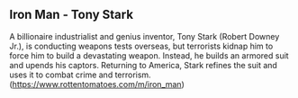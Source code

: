 Iron Man - Tony Stark
---
A billionaire industrialist and genius inventor, Tony Stark (Robert Downey Jr.), is conducting weapons tests overseas, but terrorists kidnap him to force him to build a devastating weapon. Instead, he builds an armored suit and upends his captors. Returning to America, Stark refines the suit and uses it to combat crime and terrorism.
(https://www.rottentomatoes.com/m/iron_man)
